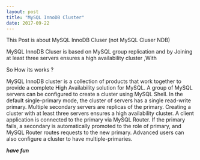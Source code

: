 ```yaml
---
layout: post
title: "MySQL InnoDB Cluster"
date: 2017-09-22
---
```


This Post is about MySQL InnoDB Cluser  (not MySQL Cluser NDB)

MySQL InnoDB Cluser is based on MySQL group replication and by Joining at least three servers ensures a high availability cluster ,With 

So How its works ? 





MySQL InnoDB cluster is a collection of products that work together to provide a complete High Availability solution for MySQL. A group of MySQL servers can be configured to create a cluster using MySQL Shell. In the default single-primary mode, the cluster of servers has a single read-write primary. Multiple secondary servers are replicas of the primary. Creating a cluster with at least three servers ensures a high availability cluster. A client application is connected to the primary via MySQL Router. If the primary fails, a secondary is automatically promoted to the role of primary, and MySQL Router routes requests to the new primary. Advanced users can also configure a cluster to have multiple-primaries.










***have fun***